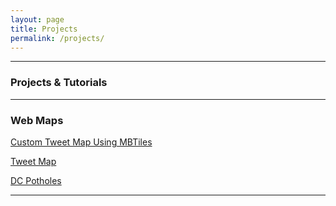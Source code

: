 ```yaml
---
layout: page
title: Projects
permalink: /projects/
---
```


----------

### Projects & Tutorials

----------
### Web Maps

[Custom Tweet Map Using MBTiles](https://andrewryanx.github.io/site/web_maps/twitter_mbtiles/index.html)

[Tweet Map](https://andrewryanx.github.io/site/web_maps/twitter_mining/index.html)

[DC Potholes](https://andrewryanx.github.io/site/web_maps/dc_potholes/index.html)

----------
